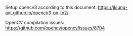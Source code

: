 Setup opencv3 according to this document:
https://jkjung-avt.github.io/opencv3-on-tx2/

OpenCV compilation issues:
https://github.com/opencv/opencv/issues/8704

